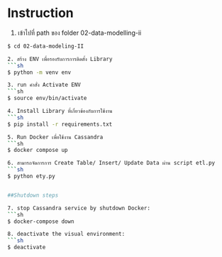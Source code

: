 # Instruction

1. เข้าไปที่ path ของ folder 02-data-modelling-ii
```sh
$ cd 02-data-modeling-II

2. สร้าง ENV เพื่อรองรับการการติดตั้ง Library 
```sh
$ python -m venv env 

3. run คำสั่ง Activate ENV
```sh
$ source env/bin/activate

4. Install Library ที่เกี่ยวข้องกับการใช้งาน
```sh
$ pip install -r requirements.txt

5. Run Docker เพื่อใช้งาน Cassandra
```sh
$ docker compose up

6. สามารถจัดการการ Create Table/ Insert/ Update Data ผ่าน script etl.py  
```sh
$ python ety.py


##Shutdown steps

7. stop Cassandra service by shutdown Docker:
```sh
$ docker-compose down

8. deactivate the visual environment:
```sh
$ deactivate